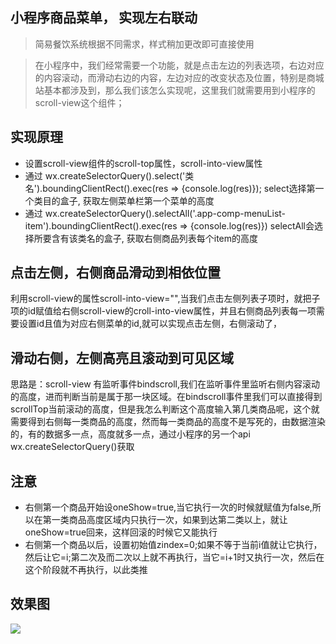  ## 小程序商品菜单， 实现左右联动
> 简易餐饮系统根据不同需求，样式稍加更改即可直接使用

> 在小程序中，我们经常需要一个功能，就是点击左边的列表选项，右边对应的内容滚动，而滑动右边的内容，左边对应的改变状态及位置，特别是商城站基本都涉及到，那么我们该怎么实现呢，这里我们就需要用到小程序的scroll-view这个组件；

## 实现原理
- 设置scroll-view组件的scroll-top属性，scroll-into-view属性
- 通过 wx.createSelectorQuery().select('类名').boundingClientRect().exec(res => {console.log(res)}); 
select选择第一个类目的盒子, 获取左侧菜单栏第一个菜单的高度
- 通过 wx.createSelectorQuery().selectAll('.app-comp-menuList-item').boundingClientRect().exec(res => {console.log(res)})
selectAll会选择所要含有该类名的盒子, 获取右侧商品列表每个item的高度

## 点击左侧，右侧商品滑动到相依位置
利用scroll-view的属性scroll-into-view="",当我们点击左侧列表子项时，就把子项的id赋值给右侧scroll-view的croll-into-view属性，并且右侧商品列表每一项需要设置id且值为对应右侧菜单的id,就可以实现点击左侧，右侧滚动了，

## 滑动右侧，左侧高亮且滚动到可见区域
思路是：scroll-view 有监听事件bindscroll,我们在监听事件里监听右侧内容滚动的高度，进而判断当前是属于那一块区域。在bindscroll事件里我们可以直接得到scrollTop当前滚动的高度，但是我怎么判断这个高度输入第几类商品呢，这个就需要得到右侧每一类商品的高度，然而每一类商品的高度不是写死的，由数据渲染的，有的数据多一点，高度就多一点，通过小程序的另一个api wx.createSelectorQuery()获取

## 注意
* 右侧第一个商品开始设oneShow=true,当它执行一次的时候就赋值为false,所以在第一类商品高度区域内只执行一次，如果到达第二类以上，就让oneShow=true回来，这样回滚的时候它又能执行
* 右侧第一个商品以后，设置初始值zindex=0;如果不等于当前i值就让它执行，然后让它=i;第二次及而二次以上就不再执行，当它=i+1时又执行一次，然后在这个阶段就不再执行，以此类推

## 效果图
![](https://github.com/zhihuifanqiechaodan/gif-demo/blob/master/gif/food.gif)
